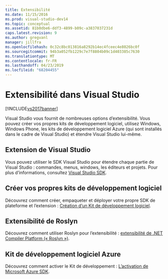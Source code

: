 ```yaml
---
title: Extensibilité
ms.date: 11/15/2016
ms.prod: visual-studio-dev14
ms.topic: conceptual
ms.assetid: 81b0dbe6-ddf3-4899-b09c-a3837037231d
caps.latest.revision: 9
ms.author: gregvanl
manager: jillfra
ms.openlocfilehash: 0c32c8bc013816a8292b14ec4fceec4e8026bc0f
ms.sourcegitcommit: 94b3a052fb1229c7e7f8804b09c1d403385c7630
ms.translationtype: MT
ms.contentlocale: fr-FR
ms.lasthandoff: 04/23/2019
ms.locfileid: "68204455"
---
```

# <a name="extensibility-in-visual-studio"></a>Extensibilité dans Visual Studio
[!INCLUDE[vs2017banner](../includes/vs2017banner.md)]

Visual Studio vous fournit de nombreuses options d’extensibilité. Vous pouvez créer vos propres kits de développement logiciel, utilisez Windows, Windows Phone, les kits de développement logiciel Azure (qui sont installés dans le cadre de Visual Studio) et étendre Visual Studio lui-même.

## <a name="extend-visual-studio"></a>Extension de Visual Studio
 Vous pouvez utiliser le SDK Visual Studio pour étendre chaque partie de Visual Studio : commandes, menus, windows, les éditeurs et projets. Pour plus d’informations, consultez [Visual Studio SDK](../extensibility/visual-studio-sdk.md).

## <a name="create-your-own-sdks"></a>Créer vos propres kits de développement logiciel
 Découvrez comment créer, empaqueter et déployer votre propre SDK de plateforme et l’extension : [Création d’un Kit de développement logiciel](../extensibility/creating-a-software-development-kit.md).

## <a name="roslyn-extensibility"></a>Extensibilité de Roslyn
 Découvrez comment utiliser Roslyn pour l’extensibilité : [extensibilité de .NET Compiler Platform (« Roslyn »)](../extensibility/dotnet-compiler-platform-roslyn-extensibility.md).

## <a name="azure-sdk"></a>Kit de développement logiciel Azure
 Découvrez comment activer le Kit de développement : [L’activation de Microsoft Azure SDK](../extensibility/enabling-the-azure-sdk.md).
